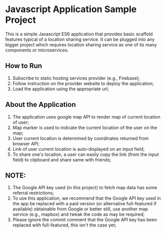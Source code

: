 # Javascript Application Sample Project 
This is a simple Javascript ES6 application that provides basic scaffold features typical of a location sharing service. It can be plugged into any bigger project which requires location sharing service as one of its many components or microservices. 

## How to Run
1. Subscribe to static hosting services provider (e.g., Firebase);
2. Follow instruction on the provider website to deploy the application;
3. Load the application using the appropriate url;

## About the Application 
1. The application uses google map API to render map of current location of user;
2. Map marker is used to indicate the current location of the user on the map;
3. User current location is determined by coordinates returned from browser API;
4. Link of user current location is auto-displayed on an input field;
5. To share one's location, a user can easily copy the link (from the input field) to clipboard and share same with friends;

## NOTE: 
1. The Google API key used (in this project) to fetch map data has some referral restrictions;
2. To use this application, we recommend that the Google API key used in the app be replaced with a paid version (or alternative full-featured if available) obtainable from Google or better still, use another map service (e.g., mapbox) and tweak the code as may be required; 
3. Please ignore the commit comment that the Google API key has been replaced with full-featured, this isn't the case yet;
